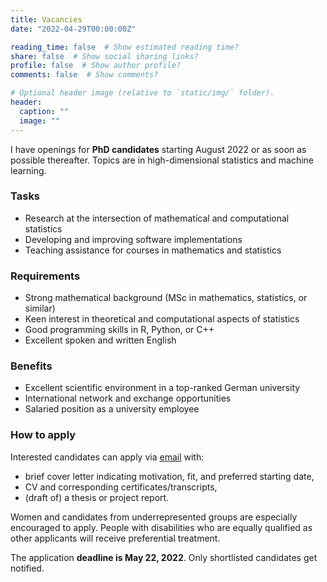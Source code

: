 ```yaml
---
title: Vacancies
date: "2022-04-29T00:00:00Z"

reading_time: false  # Show estimated reading time?
share: false  # Show social sharing links?
profile: false  # Show author profile?
comments: false  # Show comments?

# Optional header image (relative to `static/img/` folder).
header:
  caption: ""
  image: ""
---
```



I have openings for **PhD candidates** starting August 2022 or as soon as possible thereafter. Topics are in high-dimensional statistics and machine learning. 

### Tasks
  * Research at the intersection of mathematical and computational statistics
  * Developing and improving software implementations
  * Teaching assistance for courses in mathematics and statistics
      
### Requirements
  * Strong mathematical background (MSc in mathematics, statistics, or similar)
  * Keen interest in theoretical and computational aspects of statistics
  * Good programming skills in R, Python, or C++
  * Excellent spoken and written English
      
### Benefits
  * Excellent scientific environment in a top-ranked German university
  * International network and exchange opportunities
  * Salaried position as a university employee
      
### How to apply
Interested candidates can apply via [email](mailto:nagler@stat.uni-muenchen.de) with:
  * brief cover letter indicating motivation, fit, and preferred starting date,
  * CV and corresponding certificates/transcripts,
  * (draft of) a thesis or project report.

Women and candidates from underrepresented groups are especially encouraged to apply. People with disabilities who are equally qualified as other applicants will receive preferential treatment.

The application **deadline is May 22, 2022**. Only shortlisted candidates  get notified.